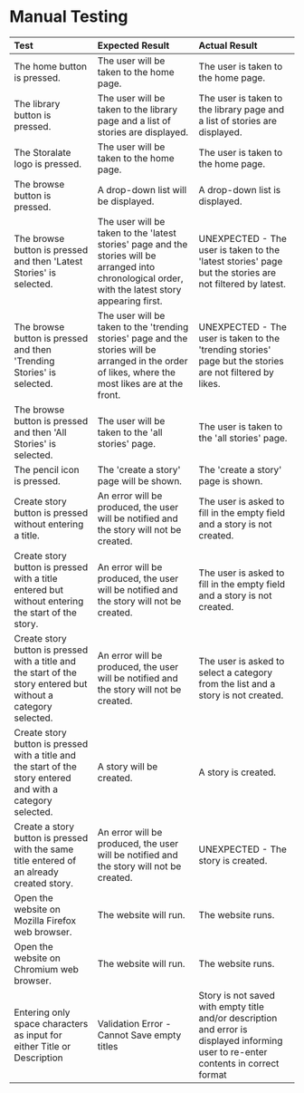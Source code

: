 # Manual Testing

| Test | Expected Result | Actual Result |
| :---------------------------- | :---------------------------------- | :---------------------------------- |
| The home button is pressed. | The user will be taken to the home page. | The user is taken to the home page. |
| The library button is pressed. | The user will be taken to the library page and a list of stories are displayed. | The user is taken to the library page and a list of stories are displayed. | 
| The Storalate logo is pressed. | The user will be taken to the home page. | The user is taken to the home page. |
| The browse button is pressed. | A drop-down list will be displayed. | A drop-down list is displayed. | 
| The browse button is pressed and then 'Latest Stories' is selected. | The user will be taken to the 'latest stories' page and the stories will be arranged into chronological order, with the latest story appearing first. | UNEXPECTED - The user is taken to the 'latest stories' page but the stories are not filtered by latest. |
| The browse button is pressed and then 'Trending Stories' is selected. | The user will be taken to the 'trending stories' page and the stories will be arranged in the order of likes, where the most likes are at the front. | UNEXPECTED - The user is taken to the 'trending stories' page but the stories are not filtered by likes. |
| The browse button is pressed and then 'All Stories' is selected. | The user will be taken to the 'all stories' page. | The user is taken to the 'all stories' page. | 
| The pencil icon is pressed. | The 'create a story' page will be shown. | The 'create a story' page is shown. | 
| Create story button is pressed without entering a title. | An error will be produced, the user will be notified and the story will not be created. | The user is asked to fill in the empty field and a story is not created. |
| Create story button is pressed with a title entered but without entering the start of the story. | An error will be produced, the user will be notified and the story will not be created. | The user is asked to fill in the empty field and a story is not created. |
| Create story button is pressed with a title and the start of the story entered but without a category selected. | An error will be produced, the user will be notified and the story will not be created. | The user is asked to select a category from the list and a story is not created. |
| Create story button is pressed with a title and the start of the story entered and with a category selected. | A story will be created. | A story is created. |
| Create a story button is pressed with the same title entered of an already created story. | An error will be produced, the user will be notified and the story will not be created. | UNEXPECTED - The story is created. |
| Open the website on Mozilla Firefox web browser. | The website will run. | The website runs. |
| Open the website on Chromium web browser. | The website will run. | The website runs. |
| Entering only space characters as input for either Title or Description | Validation Error - Cannot Save empty titles | Story is not saved with empty title and/or description and error is displayed informing user to re-enter contents in correct format



